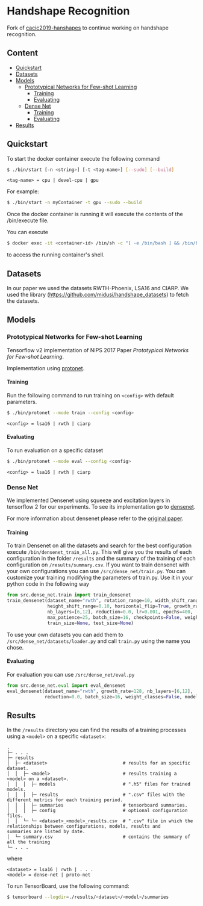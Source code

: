 # Handshape Recognition

Fork of [cacic2019-hanshapes](https://github.com/midusi/cacic2019-handshapes) to continue working on handshape recognition.

## Content

- [Quickstart](#quickstart)
- [Datasets](#datasets)
- [Models](#models)
  - [Prototypical Networks for Few-shot Learning](#prototypical-networks-for-few-shot-learning)
    - [Training](#training)
    - [Evaluating](#evaluating)
  - [Dense Net](#dense-net)
    - [Training](#training-1)
    - [Evaluating](#evaluating-1)
- [Results](#results)

## Quickstart

To start the docker container execute the following command

```sh
$ ./bin/start [-n <string>] [-t <tag-name>] [--sudo] [--build]
```

```
<tag-name> = cpu | devel-cpu | gpu
```

For example:

```sh
$ ./bin/start -n myContainer -t gpu --sudo --build
```

Once the docker container is running it will execute the contents of the /bin/execute file.

You can execute

```sh
$ docker exec -it <container-id> /bin/sh -c "[ -e /bin/bash ] && /bin/bash || /bin/sh"
```
to access the running container's shell.

## Datasets

In our paper we used the datasets RWTH-Phoenix, LSA16 and CIARP. We used the library (https://github.com/midusi/handshape_datasets) to fetch the datasets.

## Models

### Prototypical Networks for Few-shot Learning

Tensorflow v2 implementation of NIPS 2017 Paper _Prototypical Networks for Few-shot Learning_.

Implementation using [protonet](https://github.com/ulises-jeremias/prototypical-networks-tf).

#### Training

Run the following command to run training on `<config>` with default parameters.

```sh
$ ./bin/protonet --mode train --config <config>
```

`<config> = lsa16 | rwth | ciarp`

#### Evaluating

To run evaluation on a specific dataset

```sh
$ ./bin/protonet --mode eval --config <config>
```

`<config> = lsa16 | rwth | ciarp`


### Dense Net

We implemented Densenet using squeeze and excitation layers in tensorflow 2 for our experiments. To see its implementation go to [densenet](https://github.com/okason97/DenseNet-Tensorflow2).

For more information about densenet please refer to the [original paper](https://arxiv.org/abs/1608.06993).

#### Training

To train Densenet on all the datasets and search for the best configuration execute `/bin/densenet_train_all.py`. This will give you the results of each configuration in the folder `/results` and the summary of the training of each configuration on `/results/summary.csv`.
If you want to train densenet with your own configurations you can use `/src/dense_net/train.py`. You can customize your training modifying the parameters of train.py. Use it in your python code in the following way

```python
from src.dense_net.train import train_densenet
train_densenet(dataset_name="rwth", rotation_range=10, width_shift_range=0.10,
               height_shift_range=0.10, horizontal_flip=True, growth_rate=128,
               nb_layers=[6,12], reduction=0.0, lr=0.001, epochs=400,
               max_patience=25, batch_size=16, checkpoints=False, weight_classes=False,
               train_size=None, test_size=None)
```

To use your own datasets you can add them to `/src/dense_net/datasets/loader.py` and call `train.py` using the name you chose.

#### Evaluating

For evaluation you can use `/src/dense_net/eval.py`

```python
from src.dense_net.eval import eval_densenet
eval_densenet(dataset_name="rwth", growth_rate=128, nb_layers=[6,12],
              reduction=0.0, batch_size=16, weight_classes=False, model_path="")
```

## Results

In the `/results` directory you can find the results of a training processes using a `<model>` on a specific `<dataset>`:

```
.
├─ . . .
├─ results
│  ├─ <dataset>                            # results for an specific dataset.
│  │  ├─ <model>                           # results training a <model> on a <dataset>.
│  │  │  ├─ models                         # ".h5" files for trained models.
│  │  │  ├─ results                        # ".csv" files with the different metrics for each training period.
│  │  │  ├─ summaries                      # tensorboard summaries.
│  │  │  ├─ config                         # optional configuration files.
│  │  └─ └─ <dataset>_<model>_results.csv  # ".csv" file in which the relationships between configurations, models, results and 
summaries are listed by date.
│  └─ summary.csv                          # contains the summary of all the training
└─ . . .
```

where

```
<dataset> = lsa16 | rwth | . . .
<model> = dense-net | proto-net
```

To run TensorBoard, use the following command:

```sh
$ tensorboard --logdir=./results/<dataset>/<model>/summaries
```
